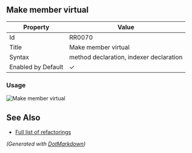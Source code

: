 ## Make member virtual

| Property           | Value                                   |
| ------------------ | --------------------------------------- |
| Id                 | RR0070                                  |
| Title              | Make member virtual                     |
| Syntax             | method declaration, indexer declaration |
| Enabled by Default | &#x2713;                                |

### Usage

![Make member virtual](../../images/refactorings/MakeMemberVirtual.png)

## See Also

* [Full list of refactorings](Refactorings.md)


*\(Generated with [DotMarkdown](http://github.com/JosefPihrt/DotMarkdown)\)*
